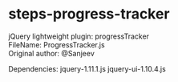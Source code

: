 steps-progress-tracker
======
 jQuery lightweight plugin: progressTracker <br/>
 FileName: ProgressTracker.js <br/>
 Original author: @Sanjeev <br/>
 
Dependencies:
jquery-1.11.1.js
jquery-ui-1.10.4.js

